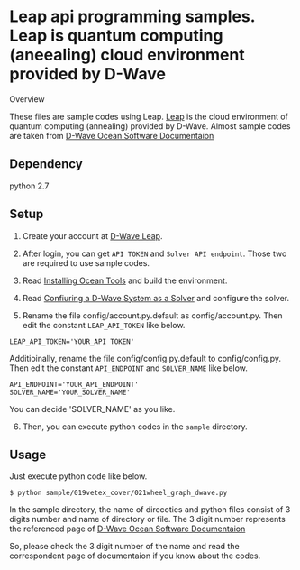 Leap api programming samples.
Leap is quantum computing (aneealing) cloud environment provided by D-Wave
===

Overview

These files are sample codes using Leap.
[Leap](https://cloud.dwavesys.com/leap/login/?next=/leap/) is the cloud environment of quantum computing (annealing) provided by D-Wave. Almost sample codes are taken from [D-Wave Ocean Software Documentaion](https://docs.ocean.dwavesys.com/en/latest/index.html)

## Dependency

python 2.7

## Setup

1. Create your account at [D-Wave Leap](https://cloud.dwavesys.com/leap/login/).

2. After login, you can get `API TOKEN` and `Solver API endpoint`. Those two are required to use sample codes.

3. Read [Installing Ocean Tools](https://docs.ocean.dwavesys.com/en/latest/overview/install.html) and build the environment.

4. Read [Confiuring a D-Wave System as a Solver](https://docs.ocean.dwavesys.com/en/latest/overview/dwavesys.html#configuring-a-d-wave-system-as-a-solver) and configure the solver.

5. Rename the file config/account.py.default as config/account.py.
   Then edit the constant `LEAP_API_TOKEN` like below.

  ```
  LEAP_API_TOKEN='YOUR_API TOKEN'
  ```

  Additioinally, rename the file config/config.py.default to config/config.py.
  Then edit the constant `API_ENDPOINT` and `SOLVER_NAME` like below.

  ```
  API_ENDPOINT='YOUR_API_ENDPOINT'
  SOLVER_NAME='YOUR_SOLVER_NAME'
  ```

  You can decide 'SOLVER_NAME' as you like.

6. Then, you can execute python codes in the `sample` directory.

## Usage

Just execute python code like below.

```
$ python sample/019vetex_cover/021wheel_graph_dwave.py
```

In the sample directory, the name of direcoties and python files consist of 3 digits number and name of directory or file. The 3 digit number represents the referenced page of [D-Wave Ocean Software Documentaion](https://docs.ocean.dwavesys.com/en/latest/index.html)

So, please check the 3 digit number of the name and read the correspondent page of documentaion if you know about the codes.
